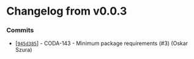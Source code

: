 # Changelog from v0.0.3
### Commits
* [[`945d385`](http://github.com/coda-it/swift-utils/commit/945d385d465e5410da2da184340d9eaad4ba8435)] - CODA-143 - Minimum package requirements (#3) (Oskar Szura)